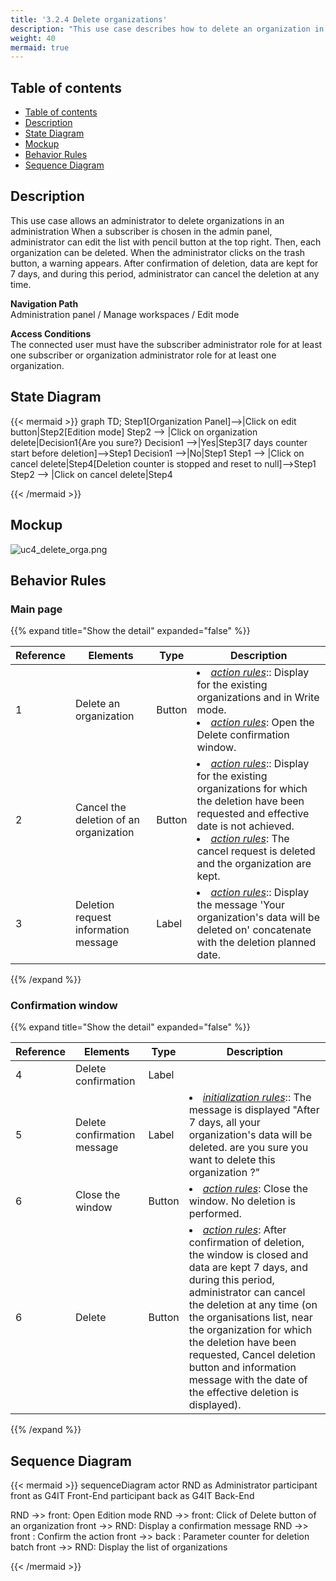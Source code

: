 ```yaml
---
title: '3.2.4 Delete organizations'
description: "This use case describes how to delete an organization in the administration module"
weight: 40
mermaid: true
---
```


## Table of contents

- [Table of contents](#table-of-contents)
- [Description](#description)
- [State Diagram](#state-diagram)
- [Mockup](#mockup)
- [Behavior Rules](#behavior-rules)
- [Sequence Diagram](#sequence-diagram)

## Description

This use case allows an administrator to delete organizations in an administration
When a subscriber is chosen in the admin panel, administrator can edit the list with pencil button at the top right.
Then, each organization can be deleted.
When the administrator clicks on the trash button, a warning appears.
After confirmation of deletion, data are kept for 7 days, and during this period, administrator can cancel the deletion
at any time.

**Navigation Path**  
Administration panel / Manage workspaces / Edit mode

**Access Conditions**  
The connected user must have the subscriber administrator role for at least one subscriber
or organization administrator role for at least one organization.

## State Diagram

{{< mermaid >}}
graph TD;
Step1[Organization Panel]-->|Click on edit button|Step2[Edition mode]
Step2 --> |Click on organization delete|Decision1{Are you sure?}
Decision1 -->|Yes|Step3[7 days counter start before deletion]-->Step1
Decision1 -->|No|Step1
Step1 --> |Click on cancel delete|Step4[Deletion counter is stopped and reset to null]-->Step1
Step2 --> |Click on cancel delete|Step4

{{< /mermaid >}}

## Mockup

![uc4_delete_orga.png](../images/uc4_delete_orga.png)

## Behavior Rules

### Main page
{{% expand title="Show the detail" expanded="false" %}}

| Reference | Elements                               | Type   | Description                                                                                                                                                                                                                                  |
|-----------|----------------------------------------|--------|----------------------------------------------------------------------------------------------------------------------------------------------------------------------------------------------------------------------------------------------|
| 1         | Delete an organization                 | Button | <li><u>*action rules*</u>:: Display for the existing organizations and in Write mode.<br><li><u>*action rules*</u>: Open the Delete confirmation window.                                                                                     |
| 2         | Cancel the deletion of an organization | Button | <li><u>*action rules*</u>:: Display for the existing organizations for which the deletion have been requested and effective date is not achieved.<br><li><u>*action rules*</u>: The cancel request is deleted and the organization are kept. |
| 3         | Deletion request information message   | Label  | <li><u>*action rules*</u>:: Display the message 'Your organization's data will be deleted on' concatenate with the deletion planned date.                                                                                                    |

{{% /expand %}}

### Confirmation window
{{% expand title="Show the detail" expanded="false" %}}

| Reference | Elements                    | Type   | Description                                                                                                                                                                                                                                                                                                                                                                             |
|-----------|-----------------------------|--------|-----------------------------------------------------------------------------------------------------------------------------------------------------------------------------------------------------------------------------------------------------------------------------------------------------------------------------------------------------------------------------------------|
| 4         | Delete confirmation         | Label  |                                                                                                                                                                                                                                                                                                                                                                                         |
| 5         | Delete confirmation message | Label  | <li><u>*initialization rules*</u>:: The message is displayed "After 7 days, all your organization's data will be deleted. are you sure you want to delete this organization ?"                                                                                                                                                                                                          |
| 6         | Close the window            | Button | <li><u>*action rules*</u>: Close the window. No deletion is performed.                                                                                                                                                                                                                                                                                                                  |
| 6         | Delete                      | Button | <li><u>*action rules*</u>: After confirmation of deletion, the window is closed and data are kept 7 days, and during this period, administrator can cancel the deletion at any time (on the organisations list, near the organization for which the deletion have been requested, Cancel deletion button and information message with the date of the effective deletion is displayed). |

{{% /expand %}}

## Sequence Diagram

{{< mermaid >}}
sequenceDiagram
actor RND as Administrator
participant front as G4IT Front-End
participant back as G4IT Back-End

RND ->> front: Open Edition mode
RND ->> front: Click of Delete button of an organization
front ->> RND: Display a confirmation message
RND ->> front : Confirm the action
front ->> back : Parameter counter for deletion batch
front ->> RND: Display the list of organizations

{{< /mermaid >}}
